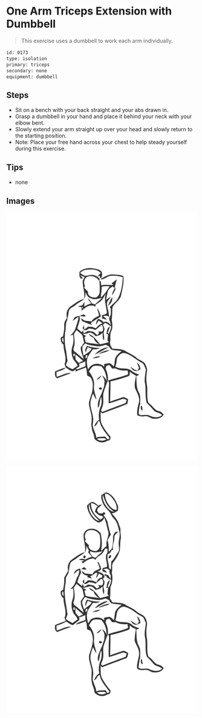 # One Arm Triceps Extension with Dumbbell
> This exercise uses a dumbbell to work each arm individually.

``` 
id: 0173 
type: isolation 
primary: triceps 
secondary: none 
equipment: dumbbell 
``` 

## Steps

 - Sit on a bench with your back straight and your abs drawn in.
 - Grasp a dumbbell in your hand and place it behind your neck with your elbow bent.
 - Slowly extend your arm straight up over your head and slowly return to the starting position.
 - Note: Place your free hand across your chest to help steady yourself during this exercise.

## Tips

 - none

## Images

![](../svg/0173-relaxation.svg)

![](../svg/0173-tension.svg)
